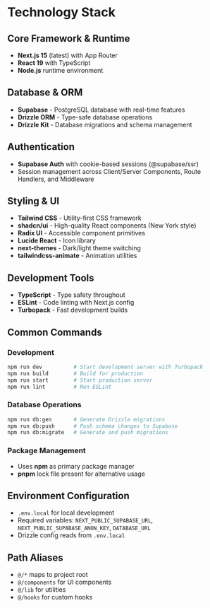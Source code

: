 # Technology Stack

## Core Framework & Runtime

- **Next.js 15** (latest) with App Router
- **React 19** with TypeScript
- **Node.js** runtime environment

## Database & ORM

- **Supabase** - PostgreSQL database with real-time features
- **Drizzle ORM** - Type-safe database operations
- **Drizzle Kit** - Database migrations and schema management

## Authentication

- **Supabase Auth** with cookie-based sessions (@supabase/ssr)
- Session management across Client/Server Components, Route Handlers, and Middleware

## Styling & UI

- **Tailwind CSS** - Utility-first CSS framework
- **shadcn/ui** - High-quality React components (New York style)
- **Radix UI** - Accessible component primitives
- **Lucide React** - Icon library
- **next-themes** - Dark/light theme switching
- **tailwindcss-animate** - Animation utilities

## Development Tools

- **TypeScript** - Type safety throughout
- **ESLint** - Code linting with Next.js config
- **Turbopack** - Fast development builds

## Common Commands

### Development

```bash
npm run dev          # Start development server with Turbopack
npm run build        # Build for production
npm run start        # Start production server
npm run lint         # Run ESLint
```

### Database Operations

```bash
npm run db:gen       # Generate Drizzle migrations
npm run db:push      # Push schema changes to Supabase
npm run db:migrate   # Generate and push migrations
```

### Package Management

- Uses **npm** as primary package manager
- **pnpm** lock file present for alternative usage

## Environment Configuration

- `.env.local` for local development
- Required variables: `NEXT_PUBLIC_SUPABASE_URL`, `NEXT_PUBLIC_SUPABASE_ANON_KEY`, `DATABASE_URL`
- Drizzle config reads from `.env.local`

## Path Aliases

- `@/*` maps to project root
- `@/components` for UI components
- `@/lib` for utilities
- `@/hooks` for custom hooks
